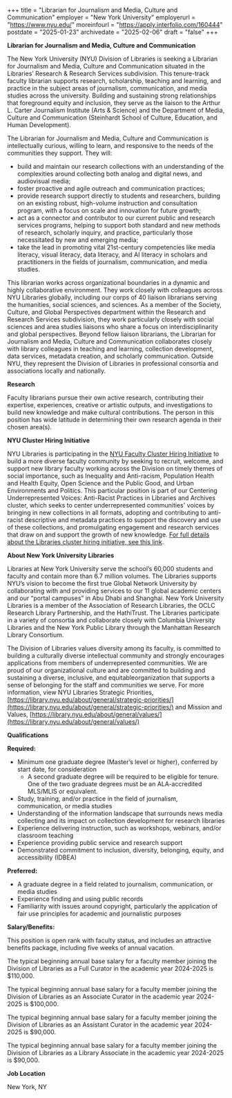 +++
title = "Librarian for Journalism and Media, Culture and Communication"
employer = "New York University"
employerurl = "https://www.nyu.edu/"
moreinfourl = "https://apply.interfolio.com/160444"
postdate = "2025-01-23"
archivedate = "2025-02-06"
draft = "false"
+++

**Librarian for Journalism and Media, Culture and Communication**

The New York University (NYU) Division of Libraries is seeking a Librarian for Journalism and  Media, Culture and Communication situated in the Libraries’ Research & Research Services subdivision. This tenure-track faculty librarian supports research, scholarship, teaching and learning, and practice in the subject areas of journalism, communication, and media studies across the university. Building and sustaining strong relationships that foreground equity and inclusion, they serve as the liaison to the Arthur L. Carter Journalism Institute (Arts & Science) and the Department of Media, Culture and Communication (Steinhardt School of Culture, Education, and Human Development). 

The Librarian for Journalism and Media, Culture and Communication is intellectually curious, willing to learn, and responsive to the needs of the communities they support. They will:

- build and maintain our research collections with an understanding of the complexities around collecting both analog and digital news, and audiovisual media;
- foster proactive and agile outreach and communication practices;
- provide research support directly to students and researchers, building on an existing robust, high-volume instruction and consultation program, with a focus on scale and innovation for future growth; 
- act as a connector and contributor to our current public and research services programs, helping to support both standard and new methods of research, scholarly inquiry, and practice, particularly those necessitated by new and emerging media; 
- take the lead in promoting vital 21st-century competencies like media literacy, visual literacy, data literacy, and AI literacy in scholars and practitioners in the fields of journalism, communication, and media studies.

This librarian works across organizational boundaries in a dynamic and highly collaborative environment. They work closely with colleagues across NYU Libraries globally, including our corps of 40 liaison librarians serving the humanities, social sciences, and sciences. As a member of the Society, Culture, and Global Perspectives department within the Research and Research Services subdivision, they work particularly closely with social sciences and area studies liaisons who share a focus on interdisciplinarity and global perspectives. Beyond fellow liaison librarians, the Librarian for Journalism and Media, Culture and Communication collaborates closely with library colleagues in teaching and learning, collection development, data services, metadata creation, and scholarly communication. Outside NYU, they represent the Division of Libraries in professional consortia and associations locally and nationally.

**Research**

Faculty librarians pursue their own active research, contributing their expertise, experiences, creative or artistic outputs, and investigations to build new knowledge and make cultural contributions. The person in this position has wide latitude in determining their own research agenda in their chosen area(s).

 

**NYU Cluster Hiring Initiative**

NYU Libraries is participating in the [NYU Faculty Cluster Hiring Initiative](https://cfa.hosting.nyu.edu/recruitment/faculty-cluster-initiative/) to build a more diverse faculty community by seeking to recruit, welcome, and support new library faculty working across the Division on timely themes of social importance, such as Inequality and Anti-racism, Population Health and Health Equity, Open Science and the Public Good, and Urban Environments and Politics. This particular position is part of our Centering Underrepresented Voices: Anti-Racist Practices in Libraries and Archives cluster, which seeks to center underrepresented communities' voices by bringing in new collections in all formats, adopting and contributing to anti-racist descriptive and metadata practices to support the discovery and use of these collections, and promulgating engagement and research services that draw on and support the growth of new knowledge. [For full details about the Libraries cluster hiring initiative, see this link](https://library.nyu.edu/about/who-we-are/career-opportunities/nyu-faculty-cluster-hiring-initiative/).

**About New York University Libraries**

Libraries at New York University serve the school’s 60,000 students and faculty and contain more than 6.7 million volumes. The Libraries supports NYU’s vision to become the first true Global Network University by collaborating with and providing services to our 11 global academic centers and our “portal campuses” in Abu Dhabi and Shanghai. New York University Libraries is a member of the Association of Research Libraries, the OCLC Research Library Partnership, and the HathiTrust. The Libraries participate in a variety of consortia and collaborate closely with Columbia University Libraries and the New York Public Library through the Manhattan Research Library Consortium.

The Division of Libraries values diversity among its faculty, is committed to building a culturally diverse intellectual community and strongly encourages applications from members of underrepresented communities. We are proud of our organizational culture and are committed​ ​to​ ​building​ ​and sustaining​​ a ​diverse,​ ​inclusive,​ ​and equitable​ ​organization​ that supports a sense of belonging for the staff and communities we serve. For more information, view NYU Libraries Strategic Priorities, [https://library.nyu.edu/about/general/strategic-priorities/](https://library.nyu.edu/about/general/strategic-priorities/) and Mission and Values, [https://library.nyu.edu/about/general/values/](https://library.nyu.edu/about/general/values/)

**Qualifications**

**Required:**

- Minimum one graduate degree (Master’s level or higher), conferred by start date, for consideration 
   - A second graduate degree will be required to be eligible for tenure. One of the two graduate degrees must be an ALA-accredited MLS/MLIS or equivalent.
- Study, training, and/or practice in the field of journalism, communication, or media studies
- Understanding of the information landscape that surrounds news media collecting and its impact on collection development for research libraries
- Experience delivering instruction, such as workshops, webinars, and/or classroom teaching
- Experience providing public service and research support
- Demonstrated commitment to inclusion, diversity, belonging, equity, and accessibility (IDBEA)

 

**Preferred:**

- A graduate degree in a field related to journalism, communication, or media studies
- Experience finding and using public records
- Familiarity with issues around copyright, particularly the application of fair use principles for academic and journalistic purposes

 

**Salary/Benefits:**

This position is open rank with faculty status, and includes an attractive benefits package, including five weeks of annual vacation. 

The typical beginning annual base salary for a faculty member joining the Division of Libraries as a Full Curator in the academic year 2024-2025 is $110,000.

The typical beginning annual base salary for a faculty member joining the Division of Libraries as an Associate Curator in the academic year 2024-2025 is $100,000.

The typical beginning annual base salary for a faculty member joining the Division of Libraries as an Assistant Curator in the academic year 2024-2025 is $90,000.

The typical beginning annual base salary for a faculty member joining the Division of Libraries as a Library Associate in the academic year 2024-2025 is $90,000.

**Job Location**

New York, NY
